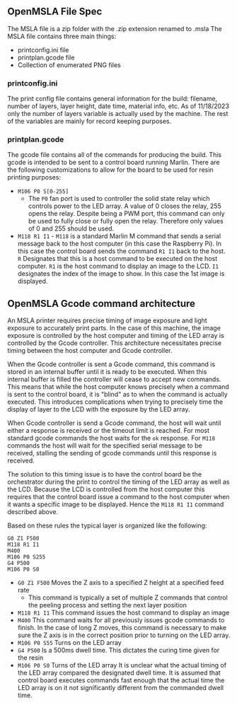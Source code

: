 
## OpenMSLA File Spec
The MSLA file is a zip folder with the .zip extension renamed to .msla
The MSLA file contains three main things:
- printconfig.ini file
- printplan.gcode file
- Collection of enumerated PNG files

### printconfig.ini
The print config file contains general information for the build: filename, number of layers, layer height, date time, material info, etc.
As of 11/18/2023 only the number of layers variable is actually used by the machine. The rest of the variables are mainly for record keeping purposes.

### printplan.gcode
The gcode file contains all of the commands for producing the build. This gcode is intended to be sent to a control board running Marlin. There are the following customizations to allow for the board to be used for resin printing purposes:
- ```M106 P0 S[0-255]```
	- The ```P0``` fan port is used to controller the solid state relay which controls power to the LED array. A value of 0 closes the relay, 255 opens the relay. Despite being a PWM port, this command can only be used to fully close or fully open the relay. Therefore only values of 0 and 255 should be used.
- ```M118 R1 I1```
		- ```M118``` is a standard Marlin M command that sends a serial message back to the host computer (in this case the Raspberry Pi). In this case the control board sends the command ```R1 I1``` back to the host. ```R``` Designates that this is a host command to be executed on the host computer. ```R1``` is the host command to display an image to the LCD. ```I1``` designates the index of the image to show. In this case the 1st image is displayed.
## OpenMSLA Gcode command architecture
An MSLA printer requires precise timing of image exposure and light exposure to accurately print parts. In the case of this machine, the image exposure is controlled by the host computer and timing of the LED array is controlled by the Gcode controller. This architecture necessitates precise timing between the host computer and Gcode controller.

When the Gcode controller is sent a Gcode command, this command is stored in an internal buffer until it is ready to be executed. When this internal buffer is filled the  controller will cease to accept new commands. This means that while the host computer knows precisely when a command is sent to the control board, it is "blind" as to when the command is actually executed. This introduces complications when trying to precisely time the display of layer to the LCD with the exposure by the LED array.

When Gcode controller is send a Gcode command, the host will wait until either a response is received or the timeout limit is reached. For most standard gcode commands the host waits for the ```ok``` response. For ```M118``` commands the host will wait for the specified serial message to be received, stalling the sending of gcode commands until this response is received.

The solution to this timing issue is to have the control board be the orchestrator during the print to control the timing of the LED array as well as the LCD. Because the LCD is controlled from the host computer this requires that the control board issue a command to the host computer when it wants a specific image to be displayed. Hence the ```M118 R1 I1``` command described above.

Based on these rules the typical layer is organized like the following:
```
G0 Z1 F500
M118 R1 I1
M400
M106 P0 S255
G4 P500
M106 P0 S0
```
- ```G0 Z1 F500``` Moves the Z axis to a specified Z height at a specified feed rate
	- This command is typically a set of multiple Z commands that control the peeling process and setting the next layer position
- ```M118 R1 I1``` This command issues the host command to display an image
- ```M400``` This command waits for all previously issues gcode commands to finish. In the case of long Z moves, this command is necessary to make sure the Z axis is in the correct position prior to turning on the LED array.
- ```M106 P0 S55``` Turns on the LED array
- ```G4 P500``` Is a 500ms dwell time. This dictates the curing time given for the resin
- ```M106 P0 S0``` Turns of the LED array
It is unclear what the actual timing of the LED array compared the designated dwell time. It is assumed that control board executes commands fast enough that the actual time the LED array is on it not significantly different from the commanded dwell time.
